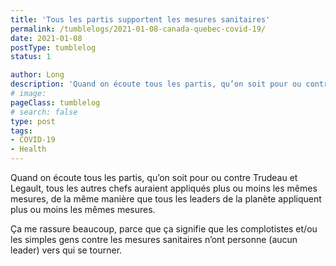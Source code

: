 ```yaml
---
title: 'Tous les partis supportent les mesures sanitaires'
permalink: /tumblelogs/2021-01-08-canada-quebec-covid-19/
date: 2021-01-08
postType: tumblelog
status: 1

author: Long
description: 'Quand on écoute tous les partis, qu’on soit pour ou contre Trudeau et Legault, tous les autres chefs auraient appliqués plus ou moins les mêmes mesures.'
# image:
pageClass: tumblelog
# search: false
type: post
tags:
- COVID-19
- Health
---
```


Quand on écoute tous les partis, qu’on soit pour ou contre Trudeau et Legault, tous les autres chefs auraient appliqués plus ou moins les mêmes mesures, de la même manière que tous les leaders de la planète appliquent plus ou moins les mêmes mesures.

Ça me rassure beaucoup, parce que ça signifie que les complotistes et/ou les simples gens contre les mesures sanitaires n’ont personne (aucun leader) vers qui se tourner.
